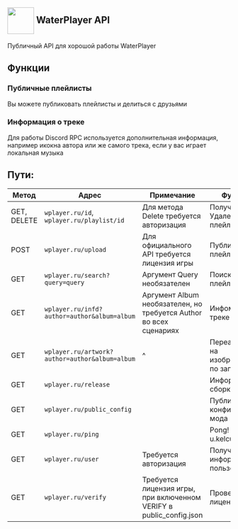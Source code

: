 ## <img src="https://waterplayer.ru/assets/icon.svg" align="center" width="60pt"> WaterPlayer API
Публичный API для хорошой работы WaterPlayer

## Функции
### Публичные плейлисты
Вы можете публиковать плейлисты и делиться с друзьями

### Информация о треке
Для работы Discord RPC используется дополнительная информация, например икокна автора или же самого трека, если у вас играет локальная музыка

## Пути:
| Метод       | Адрес                                          | Примечание                                                          | Функция                                 |
|-------------|------------------------------------------------|---------------------------------------------------------------------|-----------------------------------------|
| GET, DELETE | `wplayer.ru/id`, `wplayer.ru/playlist/id`      | Для метода Delete требуется авторизация                             | Получение/Удаление плейлиста            |
| POST        | `wplayer.ru/upload`                            | Для официального API требуется лицензия игры                        | Публикация плейлиста                    |
| GET         | `wplayer.ru/search?query=query`                | Аргумент Query необязателен                                         | Поиск плейлистов                        |
| GET         | `wplayer.ru/infd?author=author&album=album`    | Аргумент Album необязателен, но требуется Author во всех сценариях  | Инфомация о треке                       |
| GET         | `wplayer.ru/artwork?author=author&album=album` | ^                                                                   | Переадресация на изображения по запросу |
| GET         | `wplayer.ru/release`                           |                                                                     | Информация о сборке                     |
| GET         | `wplayer.ru/public_config`                     |                                                                     | Публичный конфиг для мода               |
| GET         | `wplayer.ru/ping`                              |                                                                     | Pong! [для u.kelcu.ru]                  |
| GET         | `wplayer.ru/user`                              | Требуется авторизация                                               | Получение информации о пользователе     |
| GET         | `wplayer.ru/verify`                            | Требуется лицензия игры, при включенном VERIFY в public_config.json | Проверка лицензии                       |
